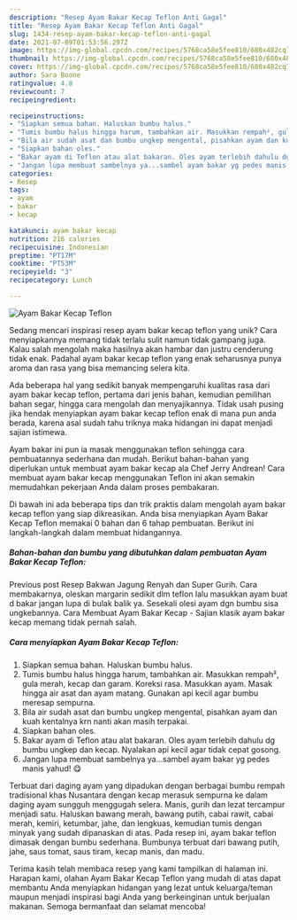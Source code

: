 ```yaml
---
description: "Resep Ayam Bakar Kecap Teflon Anti Gagal"
title: "Resep Ayam Bakar Kecap Teflon Anti Gagal"
slug: 1434-resep-ayam-bakar-kecap-teflon-anti-gagal
date: 2021-07-09T01:53:56.297Z
image: https://img-global.cpcdn.com/recipes/5768ca58e5fee810/680x482cq70/ayam-bakar-kecap-teflon-foto-resep-utama.jpg
thumbnail: https://img-global.cpcdn.com/recipes/5768ca58e5fee810/680x482cq70/ayam-bakar-kecap-teflon-foto-resep-utama.jpg
cover: https://img-global.cpcdn.com/recipes/5768ca58e5fee810/680x482cq70/ayam-bakar-kecap-teflon-foto-resep-utama.jpg
author: Sara Boone
ratingvalue: 4.8
reviewcount: 7
recipeingredient:

recipeinstructions:
- "Siapkan semua bahan. Haluskan bumbu halus."
- "Tumis bumbu halus hingga harum, tambahkan air. Masukkan rempah², gula merah, kecap dan garam. Koreksi rasa. Masukkan ayam. Masak hingga air asat dan ayam matang. Gunakan api kecil agar bumbu meresap sempurna."
- "Bila air sudah asat dan bumbu ungkep mengental, pisahkan ayam dan kuah kentalnya krn nanti akan masih terpakai."
- "Siapkan bahan oles."
- "Bakar ayam di Teflon atau alat bakaran. Oles ayam terlebih dahulu dg bumbu ungkep dan kecap. Nyalakan api kecil agar tidak cepat gosong."
- "Jangan lupa membuat sambelnya ya...sambel ayam bakar yg pedes manis yahud! 😋"
categories:
- Resep
tags:
- ayam
- bakar
- kecap

katakunci: ayam bakar kecap 
nutrition: 216 calories
recipecuisine: Indonesian
preptime: "PT17M"
cooktime: "PT53M"
recipeyield: "3"
recipecategory: Lunch

---
```



![Ayam Bakar Kecap Teflon](https://img-global.cpcdn.com/recipes/5768ca58e5fee810/680x482cq70/ayam-bakar-kecap-teflon-foto-resep-utama.jpg)

Sedang mencari inspirasi resep ayam bakar kecap teflon yang unik? Cara menyiapkannya memang tidak terlalu sulit namun tidak gampang juga. Kalau salah mengolah maka hasilnya akan hambar dan justru cenderung tidak enak. Padahal ayam bakar kecap teflon yang enak seharusnya punya aroma dan rasa yang bisa memancing selera kita.

Ada beberapa hal yang sedikit banyak mempengaruhi kualitas rasa dari ayam bakar kecap teflon, pertama dari jenis bahan, kemudian pemilihan bahan segar, hingga cara mengolah dan menyajikannya. Tidak usah pusing jika hendak menyiapkan ayam bakar kecap teflon enak di mana pun anda berada, karena asal sudah tahu triknya maka hidangan ini dapat menjadi sajian istimewa.

Ayam bakar ini pun ia masak menggunakan teflon sehingga cara pembuatannya sederhana dan mudah. Berikut bahan-bahan yang diperlukan untuk membuat ayam bakar kecap ala Chef Jerry Andrean! Cara membuat ayam bakar kecap menggunakan Teflon ini akan semakin memudahkan pekerjaan Anda dalam proses pembakaran.


Di bawah ini ada beberapa tips dan trik praktis dalam mengolah ayam bakar kecap teflon yang siap dikreasikan. Anda bisa menyiapkan Ayam Bakar Kecap Teflon memakai 0 bahan dan 6 tahap pembuatan. Berikut ini langkah-langkah dalam membuat hidangannya.

<!--inarticleads1-->

##### Bahan-bahan dan bumbu yang dibutuhkan dalam pembuatan Ayam Bakar Kecap Teflon:



Previous post Resep Bakwan Jagung Renyah dan Super Gurih. Cara membakarnya, oleskan margarin sedikit dlm teflon lalu masukkan ayam buat d bakar jangan lupa di bulak balik ya. Sesekali olesi ayam dgn bumbu sisa ungkebannya. Cara Membuat Ayam Bakar Kecap - Sajian klasik ayam bakar kecap memang tidak pernah salah. 

<!--inarticleads2-->

##### Cara menyiapkan Ayam Bakar Kecap Teflon:

1. Siapkan semua bahan. Haluskan bumbu halus.
1. Tumis bumbu halus hingga harum, tambahkan air. Masukkan rempah², gula merah, kecap dan garam. Koreksi rasa. Masukkan ayam. Masak hingga air asat dan ayam matang. Gunakan api kecil agar bumbu meresap sempurna.
1. Bila air sudah asat dan bumbu ungkep mengental, pisahkan ayam dan kuah kentalnya krn nanti akan masih terpakai.
1. Siapkan bahan oles.
1. Bakar ayam di Teflon atau alat bakaran. Oles ayam terlebih dahulu dg bumbu ungkep dan kecap. Nyalakan api kecil agar tidak cepat gosong.
1. Jangan lupa membuat sambelnya ya...sambel ayam bakar yg pedes manis yahud! 😋


Terbuat dari daging ayam yang dipadukan dengan berbagai bumbu rempah tradisional khas Nusantara dengan kecap merasuk sempurna ke dalam daging ayam sungguh menggugah selera. Manis, gurih dan lezat tercampur menjadi satu. Haluskan bawang merah, bawang putih, cabai rawit, cabai merah, kemiri, ketumbar, jahe, dan lengkuas, kemudian tumis dengan minyak yang sudah dipanaskan di atas. Pada resep ini, ayam bakar teflon dimasak dengan bumbu sederhana. Bumbunya terbuat dari bawang putih, jahe, saus tomat, saus tiram, kecap manis, dan madu. 

Terima kasih telah membaca resep yang kami tampilkan di halaman ini. Harapan kami, olahan Ayam Bakar Kecap Teflon yang mudah di atas dapat membantu Anda menyiapkan hidangan yang lezat untuk keluarga/teman maupun menjadi inspirasi bagi Anda yang berkeinginan untuk berjualan makanan. Semoga bermanfaat dan selamat mencoba!
